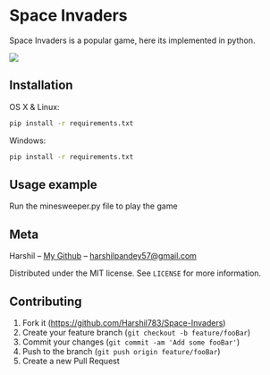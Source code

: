 # Space Invaders

Space Invaders is a popular game, here its implemented in python.

![](https://github.com/Harshil783/Minesweepers/screenshot.png)

## Installation

OS X & Linux:

```bash
pip install -r requirements.txt
```

Windows:

```cmd
pip install -r requirements.txt
```

## Usage example

Run the minesweeper.py file to play the game
## Meta

Harshil – [My Github](https://github.com/Harshil783/) – harshilpandey57@gmail.com

Distributed under the MIT license. See ``LICENSE`` for more information.

## Contributing

1. Fork it (<https://github.com/Harshil783/Space-Invaders>)
2. Create your feature branch (`git checkout -b feature/fooBar`)
3. Commit your changes (`git commit -am 'Add some fooBar'`)
4. Push to the branch (`git push origin feature/fooBar`)
5. Create a new Pull Request
